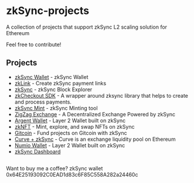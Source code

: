 # zkSync-projects
A collection of projects that support zkSync L2 scaling solution for Ethereum

Feel free to contribute!


## Projects

- [zkSync Wallet](https://wallet.zksync.io/) - zkSync Wallet
- [zkLink](https://link.zksync.io/) - Create zkSync payment links
- [zkSync](https://zkscan.io/) - zkSync Block Explorer
- [zkCheckout SDK](https://www.npmjs.com/package/zksync-checkout) - A wrapper around zksync library that helps to create and process payments.
- [zkSync Mint](https://mint.zksync.dev/) - zkSync Minting tool
- [ZigZag Exchange](https://info.zigzag.exchange/) - A Decentralized Exchange Powered by zkSync
- [Argent Wallet](https://www.argent.xyz/) - Layer 2 Wallet built on zkSync
- [zkNFT](https://zknft.xyz) - Mint, explore, and swap NFTs on zkSync 
- [Gitcoin](https://gitcoin.co/) - Fund projects on Gitcoin with zkSync
- [Curve + zkSync](https://zksync.curve.fi/) - Curve is an exchange liquidity pool on Ethereum
- [Numio Wallet](https://zksync.curve.fi/) - Layer 2 Wallet built on zkSync
- [zkSync Dashboard](https://dune.xyz/Marcov/zkSync)


##

Want to buy me a coffee? zkSync wallet 0x64E25193092C0EAD1d83c6F85C558A282a24460c
